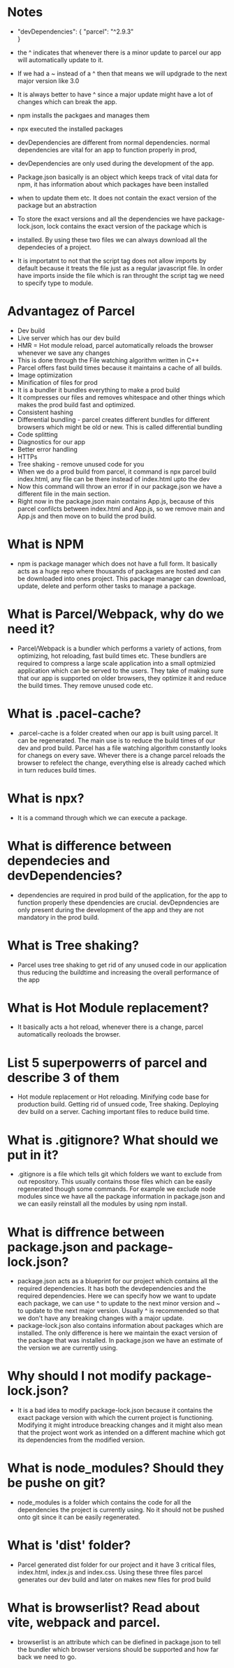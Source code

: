 # Notes

- "devDependencies": {
  "parcel": "^2.9.3"  
  }
- the ^ indicates that whenever there is a minor update to parcel our app will automatically update to it.
- If we had a ~ instead of a ^ then that means we will updgrade to the next major version like 3.0
- It is always better to have ^ since a major update might have a lot of changes which can break the app.

- npm installs the packgaes and manages them
- npx executed the installed packages

- devDependencies are different from normal dependencies. normal dependencies are vital for an app to function properly in prod,
- devDependencies are only used during the development of the app.
- Package.json basically is an object which keeps track of vital data for npm, it has information about which packages have been installed
- when to update them etc. It does not contain the exact version of the package but an abstraction
- To store the exact versions and all the dependencies we have package-lock.json, lock contains the exact version of the package which is
- installed. By using these two files we can always download all the dependecies of a project.

- It is importatnt to not that the script tag does not allow imports by
  default because it treats the file just as a regular javascript file. In order
  have imports inside the file which is ran throught the script tag we need to
  specify type to module.

# Advantagez of Parcel

- Dev build
- Live server which has our dev build
- HMR = Hot module reload, parcel automatically reloads the browser whenever we save any changes
- This is done through the File watching algorithm written in C++
- Parcel offers fast build times because it maintains a cache of all builds.
- Image optimization
- Minification of files for prod
- It is a bundler it bundles everything to make a prod build
- It compresses our files and removes whitespace and other things which makes the prod build fast and optimized.
- Consistent hashing
- Differential bundling - parcel creates different bundles for different browsers which might be old or new. This is called differential bundling
- Code splitting
- Diagnostics for our app
- Better error handling
- HTTPs
- Tree shaking - remove unused code for you
- When we do a prod build from parcel, it command is npx parcel build index.html, any file can be there instead of index.html upto the dev
- Now this command will throw an error if in our package.json we have a different file in the main section.
- Right now in the package.json main contains App.js, because of this parcel confilcts between index.html and App.js, so we remove main and App.js and then move on to build the prod build.

# What is NPM

- npm is package manager which does not have a full form. It basically acts as a huge repo where thousands of packages are hosted and can be downloaded into ones project. This package manager can download, update, delete and perform other tasks to manage a package.

# What is Parcel/Webpack, why do we need it?

- Parcel/Webpack is a bundler which performs a variety of actions, from optimizing, hot reloading, fast build times etc. These bundlers are required to compress a large scale application into a small optmizied application which can be served to the users. They take of making sure that our app is supported on older browsers, they optimize it and reduce the build times. They remove unused code etc.

# What is .pacel-cache?

- .parcel-cache is a folder created when our app is built using parcel. It can be regenerated. The main use is to reduce the build times of our dev and prod build. Parcel has a file watching algorithm constantly looks for chanegs on every save. Whever there is a change parcel reloads the browser to refelect the change, everything else is already cached which in turn reduces build times.

# What is npx?

- It is a command through which we can execute a package.

# What is difference between dependecies and devDependencies?

- dependencies are required in prod build of the application, for the app to function properly these dpendencies are crucial. devDepndencies are only present during the development of the app and they are not mandatory in the prod build.

# What is Tree shaking?

- Parcel uses tree shaking to get rid of any unused code in our application thus reducing the buildtime and increasing the overall performance of the app

# What is Hot Module replacement?

- It basically acts a hot reload, whenever there is a change, parcel automatically reoloads the browser.

# List 5 superpowerrs of parcel and describe 3 of them

- Hot module replacement or Hot reloading. Minifying code base for production build. Getting rid of unsued code, Tree shaking. Deploying dev build on a server. Caching important files to reduce build time.

# What is .gitignore? What should we put in it?

- .gitignore is a file which tells git which folders we want to exclude from out repository. This usually contains those files which can be easily regenerated though some commands. For example we exclude node modules since we have all the package information in package.json and we can easily reinstall all the modules by using npm install.

# What is diffrence between package.json and package-lock.json?

- package.json acts as a blueprint for our project which contains all the required dependencies. It has both the devdependencies and the required dependencies. Here we can specify how we want to update each package, we can use ^ to update to the next minor version and ~ to update to the next major version. Usually ^ is recommended so that we don't have any breaking changes with a major update.
- package-lock.json also contains information about packages which are installed. The only difference is here we maintain the exact version of the package that was installed. In package.json we have an estimate of the version we are currently using.

# Why should I not modify package-lock.json?

- It is a bad idea to modify package-lock.json because it contains the exact package version with which the current project is functioning. Modifying it might introduce breacking changes and it might also mean that the project wont work as intended on a different machine which got its dependencies from the modified version.

# What is node_modules? Should they be pushe on git?

- node_modules is a folder which contains the code for all the dependencies the project is currently using. No it should not be pushed onto git since it can be easily regenerated.

# What is 'dist' folder?

- Parcel generated dist folder for our project and it have 3 critical files, index.html, index.js and index.css. Using these three files parcel generates our dev build and later on makes new files for prod build

# What is browserlist? Read about vite, webpack and parcel.

- browserlist is an attribute which can be diefined in package.json to tell the bundler which browser versions should be supported and how far back we need to go.
